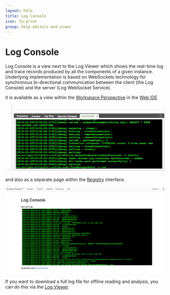 ```yaml
---
layout: help
title: Log Console
icon: fa-print
group: help-editors-and-views
---
```


Log Console
===

Log Console is a view next to the Log Viewer which shows the real-time log and trace records produced by all the components of a given instance. Underlying implementation is based on WebSockets technology for synchronous bi-directional communication between the client (the Log Console) and the server (Log WebSocket Service).

It is available as a view within the [Workspace Perspective](workspace_perspective.html) in the [Web IDE](tooling.html)


![Log Console](images/tooling/editors_and_views/log_console/log_console_webide.png)

and also as a separate page within the [Registry](registry.html) interface.


![Log Console](images/tooling/editors_and_views/log_console/log_console_registry.png)


If you want to download a full log file for offline reading and analysis, you can do this via the [Log Viewer](log_viewer.html).
